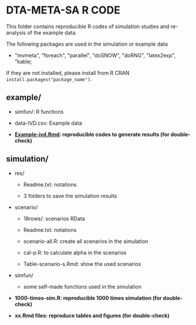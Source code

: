 # DTA-META-SA R CODE


This folder contains reproducible R codes of simulation studies and re-analysis of the example data.

The following packages are used in the simulation or example data

- "mvmeta", "foreach", "parallel", "doSNOW", "doRNG", "latex2exp", "kable; 

If they are not installed, please install from R CRAN `install.packages("package_name")`.
 

## example/


- simfun/: R functions 

- data-IVD.csv: Example data

- **[Example-ivd.Rmd](example/Example-ivd.Rmd): reproducible codes to generate results (for double-check)**



## simulation/

- res/

	- Readme.txt: notations

	- 3 folders to save the simulation results

- scenario/ 

	- 18rows/: scenarios RData

	- Readme.txt: notations

	- scenario-all.R: create all scenarios in the simulation

	- cal-p.R: to calculate alpha in the scenarios

	- Table-scenario-s.Rmd: show the used scenarios

- simfun/

	- some self-made functions used in the simulation

- **1000-times-sim.R: reproducible 1000 times simulation (for double-check)**
 
- **xx.Rmd files: reproduce tables and figures (for double-check)**












